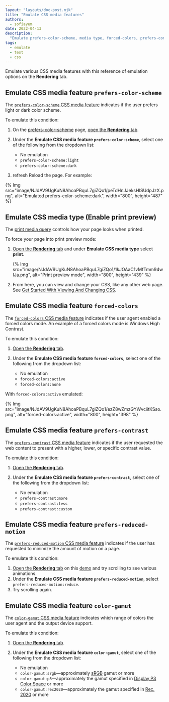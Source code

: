 ```yaml
---
layout: "layouts/doc-post.njk"
title: "Emulate CSS media features"
authors:
  - sofiayem
date: 2022-04-13
description:
  "Emulate prefers-color-scheme, media type, forced-colors, prefers-contrast, prefers-reduced-motion, color-gamut."
tags:
  - emulate
  - test
  - css
---
```


<link href="https://fonts.googleapis.com/icon?family=Material+Icons"
      rel="stylesheet">

Emulate various CSS media features with this reference of emulation options on the **Rendering** tab.

## Emulate CSS media feature `prefers-color-scheme`

The [`prefers-color-scheme` CSS media feature][7] indicates if the user prefers light or dark color scheme.

To emulate this condition:

1. On the [prefers-color-scheme](https://web.dev/prefers-color-scheme/) page, [open the **Rendering** tab](/docs/devtools/rendering#open-rendering).
1. Under the **Emulate CSS media feature `prefers-color-scheme`**, select one of the following from the dropdown list:

   - No emulation
   - `prefers-color-scheme:light`
   - `prefers-color-scheme:dark`

1. <span class="material-icons">refresh</span> Reload the page. For example:

{% Img src="image/NJdAV9UgKuN8AhoaPBquL7giZQo1/peTdHnJJeksHISUdpJzX.png", alt="Emulated prefers-color-scheme:dark", width="800", height="487" %}

## Emulate CSS media type (Enable print preview)

The [print media query][1] controls how your page looks when printed.

To force your page into print preview mode:

1.  [Open the **Rendering** tab](/docs/devtools/rendering#open-rendering) and under **Emulate CSS media type** select **print**.

    {% Img src="image/NJdAV9UgKuN8AhoaPBquL7giZQo1/1kJOAaC1vMfTmm94wIJa.png", alt="Print preview mode", width="800", height="439" %}

2. From here, you can view and change your CSS, like any other web page. See [Get Started With Viewing And Changing CSS][2].

## Emulate CSS media feature `forced-colors`

The [`forced-colors` CSS media feature][5] indicates if the user agent enabled a forced colors mode. An example of a forced colors mode is Windows High Contrast.

To emulate this condition:

1. [Open the **Rendering** tab](/docs/devtools/rendering#open-rendering).
1. Under the **Emulate CSS media feature `forced-colors`**, select one of the following from the dropdown list:

   - No emulation
   - `forced-colors:active`
   - `forced-colors:none`

With `forced-colors:active` emulated:

{% Img src="image/NJdAV9UgKuN8AhoaPBquL7giZQo1/ezZ8wZmzGYWvciitKSso.png", alt="forced-colors:active", width="800", height="398" %}

## Emulate CSS media feature `prefers-contrast`

The [`prefers-contrast` CSS media feature][6] indicates if the user requested the web content to present with a higher, lower, or specific contrast value.

To emulate this condition:

1. [Open the **Rendering** tab](/docs/devtools/rendering#open-rendering).
1. Under the **Emulate CSS media feature `prefers-contrast`**, select one of the following from the dropdown list:

   - No emulation
   - `prefers-contrast:more`
   - `prefers-contrast:less`
   - `prefers-contrast:custom`

## Emulate CSS media feature `prefers-reduced-motion`

The [`prefers-reduced-motion` CSS media feature][8] indicates if the user has requested to minimize the amount of motion on a page.

To emulate this condition:

1. [Open the **Rendering** tab](/docs/devtools/rendering#open-rendering) on this [demo](https://prefers-reduced-motion.glitch.me/) and try scrolling to see various animations.
1. Under the **Emulate CSS media feature `prefers-reduced-motion`**, select `prefers-reduced-motion:reduce`.
1. Try scrolling again.

## Emulate CSS media feature `color-gamut`

The [`color-gamut` CSS media feature][9] indicates which range of colors the user agent and the output device support.

To emulate this condition:

1. [Open the **Rendering** tab](/docs/devtools/rendering#open-rendering).
1. Under the **Emulate CSS media feature `color-gamut`**, select one of the following from the dropdown list:

   - No emulation
   - `color-gamut:srgb`—approximately [sRGB](https://en.wikipedia.org/wiki/SRGB) gamut or more
   - `color-gamut:p3`—approximately the gamut specified in [Display P3 Color Space](https://www.color.org/chardata/rgb/DisplayP3.xalter) or more
   - `color-gamut:rec2020`—approximately the gamut specified in [Rec. 2020](https://en.wikipedia.org/wiki/Rec._2020) or more

[1]: https://developer.mozilla.org/docs/Web/CSS/Media_Queries/Using_media_queries
[2]: /docs/devtools/css
[5]: https://developer.mozilla.org/en-US/docs/Web/CSS/@media/forced-colors
[6]: https://developer.mozilla.org/en-US/docs/Web/CSS/@media/prefers-contrast
[7]: https://web.dev/prefers-color-scheme/
[8]: https://web.dev/prefers-reduced-motion/
[9]: https://developer.mozilla.org/en-US/docs/Web/CSS/@media/color-gamut

